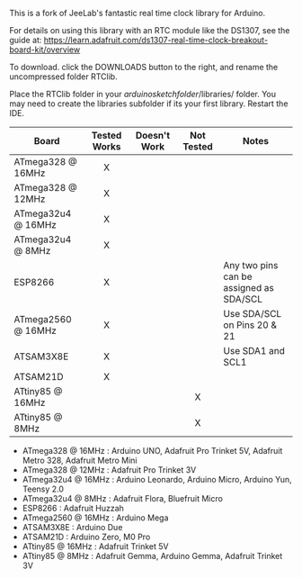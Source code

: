 This is a fork of JeeLab's fantastic real time clock library for Arduino.

For details on using this library with an RTC module like the DS1307, see the guide at: https://learn.adafruit.com/ds1307-real-time-clock-breakout-board-kit/overview

To download. click the DOWNLOADS button to the right, and rename the uncompressed folder RTClib.

Place the RTClib folder in your *arduinosketchfolder*/libraries/ folder. 
You may need to create the libraries subfolder if its your first library. Restart the IDE.

Board              | Tested Works | Doesn't Work | Not Tested  | Notes
------------------ | :----------: | :----------: | :---------: | -----
ATmega328 @ 16MHz  |      X       |              |             |
ATmega328 @ 12MHz  |      X       |              |             |
ATmega32u4 @ 16MHz |      X       |              |             |
ATmega32u4 @ 8MHz  |      X       |              |             |
ESP8266            |      X       |              |             | Any two pins can be assigned as SDA/SCL
ATmega2560 @ 16MHz |      X       |              |             | Use SDA/SCL on Pins 20 & 21
ATSAM3X8E          |      X       |              |             | Use SDA1 and SCL1           
ATSAM21D           |      X       |              |             |
ATtiny85 @ 16MHz   |              |              |      X      |
ATtiny85 @ 8MHz    |              |              |      X      |

  * ATmega328 @ 16MHz : Arduino UNO, Adafruit Pro Trinket 5V, Adafruit Metro 328, Adafruit Metro Mini
  * ATmega328 @ 12MHz : Adafruit Pro Trinket 3V
  * ATmega32u4 @ 16MHz : Arduino Leonardo, Arduino Micro, Arduino Yun, Teensy 2.0
  * ATmega32u4 @ 8MHz : Adafruit Flora, Bluefruit Micro
  * ESP8266 : Adafruit Huzzah
  * ATmega2560 @ 16MHz : Arduino Mega
  * ATSAM3X8E : Arduino Due
  * ATSAM21D : Arduino Zero, M0 Pro
  * ATtiny85 @ 16MHz : Adafruit Trinket 5V
  * ATtiny85 @ 8MHz : Adafruit Gemma, Arduino Gemma, Adafruit Trinket 3V